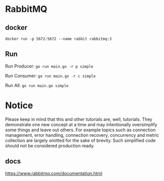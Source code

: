 # RabbitMQ

## docker

`docker run -p 5672:5672 --name rabbit rabbitmq:3`

## Run

Run Producer: `go run main.go -r p simple`

Run Consumer: `go run main.go -r c simple`

Run All: `go run main.go simple`

# Notice

Please keep in mind that this and other tutorials are, well, tutorials. They demonstrate one new concept at a time and may intentionally oversimplify some things and leave out others. For example topics such as connection management, error handling, connection recovery, concurrency and metric collection are largely omitted for the sake of brevity. Such simplified code should not be considered production ready.

## docs

https://www.rabbitmq.com/documentation.html